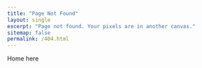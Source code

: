 ```yaml
---
title: "Page Not Found"
layout: single
excerpt: "Page not found. Your pixels are in another canvas."
sitemap: false
permalink: /404.html
---
```


Home here
